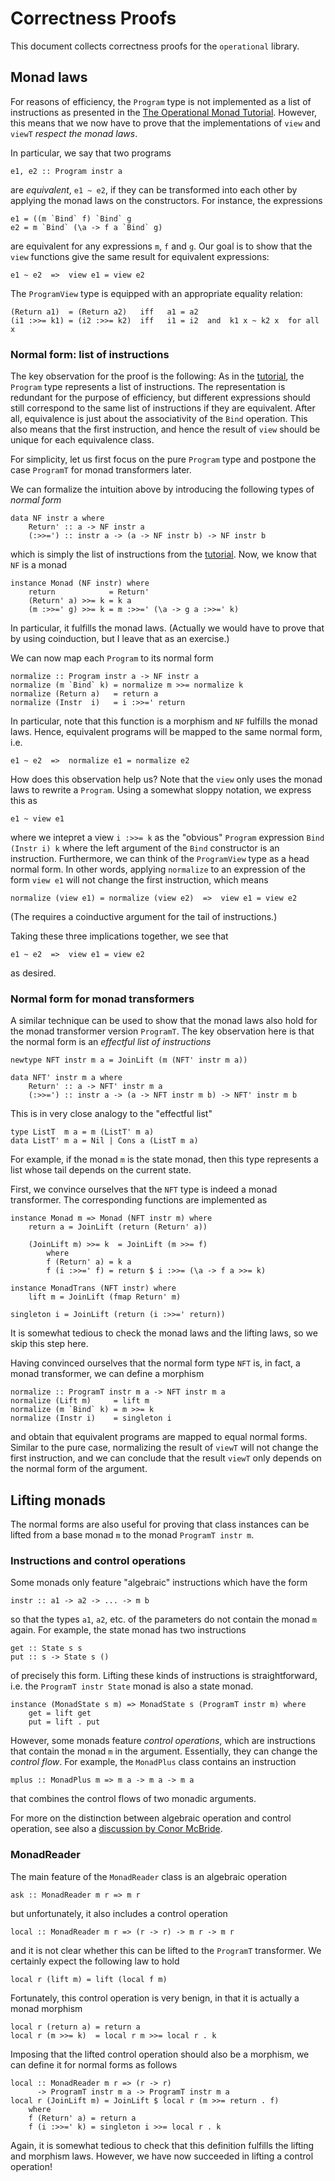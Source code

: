 Correctness Proofs
==================

This document collects correctness proofs for the `operational` library.

  [tutorial]: http://apfelmus.nfshost.com/articles/operational-monad.html

Monad laws
----------

For reasons of efficiency, the `Program` type is not implemented as a list of instructions as presented in the [The Operational Monad Tutorial][tutorial]. However, this means that we now have to prove that the implementations of `view` and `viewT` *respect the monad laws*.

In particular, we say that two programs

    e1, e2 :: Program instr a

are *equivalent*, `e1 ~ e2`, if they can be transformed into each other by applying the monad laws on the constructors. For instance, the expressions

    e1 = ((m `Bind` f) `Bind` g
    e2 = m `Bind` (\a -> f a `Bind` g)

are equivalent for any expressions `m`, `f` and `g`. Our goal is to show that the `view` functions give the same result for equivalent expressions:

    e1 ~ e2  =>  view e1 = view e2

The `ProgramView` type is equipped with an appropriate equality relation:

    (Return a1)  = (Return a2)   iff   a1 = a2
    (i1 :>>= k1) = (i2 :>>= k2)  iff   i1 = i2  and  k1 x ~ k2 x  for all x

### Normal form: list of instructions

The key observation for the proof is the following: As in the [tutorial][], the `Program` type represents a list of instructions. The representation is redundant for the purpose of efficiency, but different expressions should still correspond to the same list of instructions if they are equivalent. After all, equivalence is just about the associativity of the `Bind` operation. This also means that the first instruction, and hence the result of `view` should be unique for each equivalence class.

For simplicity, let us first focus on the pure `Program` type and postpone the case `ProgramT` for monad transformers later.

We can formalize the intuition above by introducing the following types of *normal form*

    data NF instr a where
        Return' :: a -> NF instr a
        (:>>=') :: instr a -> (a -> NF instr b) -> NF instr b

which is simply the list of instructions from the [tutorial][]. Now, we know that `NF` is a monad

    instance Monad (NF instr) where
        return            = Return'
        (Return' a) >>= k = k a
        (m :>>=' g) >>= k = m :>>=' (\a -> g a :>>=' k)

In particular, it fulfills the monad laws. (Actually we would have to prove that by using coinduction, but I leave that as an exercise.)

We can now map each `Program` to its normal form

    normalize :: Program instr a -> NF instr a
    normalize (m `Bind` k) = normalize m >>= normalize k
    normalize (Return a)   = return a
    normalize (Instr  i)   = i :>>=' return

In particular, note that this function is a morphism and `NF` fulfills the monad laws. Hence, equivalent programs will be mapped to the same normal form, i.e.

    e1 ~ e2  =>  normalize e1 = normalize e2


How does this observation help us? Note that the `view` only uses the monad laws to rewrite a `Program`. Using a somewhat sloppy notation, we express this as

    e1 ~ view e1

where we intepret a view  `i :>>= k` as the "obvious" `Program` expression `Bind (Instr i) k` where the left argument of the `Bind` constructor is an instruction. Furthermore, we can think of the `ProgramView` type as a head normal form. In other words, applying `normalize` to an expression of the form `view e1` will not change the first instruction, which means

    normalize (view e1) = normalize (view e2)  =>  view e1 = view e2

(The requires a coinductive argument for the tail of instructions.)

Taking these three implications together, we see that

    e1 ~ e2  =>  view e1 = view e2

as desired.

### Normal form for monad transformers

A similar technique can be used to show that the monad laws also hold for the monad transformer version `ProgramT`. The key observation here is that the normal form is an *effectful list of instructions*

    newtype NFT instr m a = JoinLift (m (NFT' instr m a))

    data NFT' instr m a where
        Return' :: a -> NFT' instr m a
        (:>>=') :: instr a -> (a -> NFT instr m b) -> NFT' instr m b

This is in very close analogy to the "effectful list"

    type ListT  m a = m (ListT' m a)
    data ListT' m a = Nil | Cons a (ListT m a)

For example, if the monad `m` is the state monad, then this type represents a list whose tail depends on the current state.

First, we convince ourselves that the `NFT` type is indeed a monad transformer. The corresponding functions are implemented as

    instance Monad m => Monad (NFT instr m) where
        return a = JoinLift (return (Return' a))
    
        (JoinLift m) >>= k  = JoinLift (m >>= f)
            where
            f (Return' a) = k a
            f (i :>>=' f) = return $ i :>>= (\a -> f a >>= k)

    instance MonadTrans (NFT instr) where
        lift m = JoinLift (fmap Return' m)
    
    singleton i = JoinLift (return (i :>>=' return))

It is somewhat tedious to check the monad laws and the lifting laws, so we skip this step here.


Having convinced ourselves that the normal form type `NFT` is, in fact, a monad transformer, we can define a morphism

    normalize :: ProgramT instr m a -> NFT instr m a
    normalize (Lift m)     = lift m
    normalize (m `Bind` k) = m >>= k
    normalize (Instr i)    = singleton i

and obtain that equivalent programs are mapped to equal normal forms. Similar to the pure case, normalizing the result of `viewT` will not change the first instruction, and we can conclude that the result `viewT` only depends on the normal form of the argument.


Lifting monads
--------------

The normal forms are also useful for proving that class instances can be lifted from a base monad `m` to the monad `ProgramT instr m`.

### Instructions and control operations

Some monads only feature "algebraic" instructions which have the form

    instr :: a1 -> a2 -> ... -> m b

so that the types `a1`, `a2`, etc. of the parameters do not contain the monad `m` again. For example, the state monad has two instructions

    get :: State s s
    put :: s -> State s ()

of precisely this form. Lifting these kinds of instructions is straightforward, i.e. the `ProgramT instr State` monad is also a state monad.

    instance (MonadState s m) => MonadState s (ProgramT instr m) where
        get = lift get
        put = lift . put    


However, some monads feature *control operations*, which are instructions that contain the monad `m` in the argument. Essentially, they can change the *control flow*. For example, the `MonadPlus` class contains an instruction

    mplus :: MonadPlus m => m a -> m a -> m a

that combines the control flows of two monadic arguments.

For more on the distinction between algebraic operation and control operation, see also a [discussion by Conor McBride][conor].

  [conor]: http://www.haskell.org/pipermail/haskell-cafe/2010-April/076185.html

### MonadReader

The main feature of the `MonadReader` class is an algebraic operation

    ask :: MonadReader m r => m r

but unfortunately, it also includes a control operation

    local :: MonadReader m r => (r -> r) -> m r -> m r

and it is not clear whether this can be lifted to the `ProgramT` transformer. We certainly expect the following law to hold

    local r (lift m) = lift (local f m)

Fortunately, this control operation is very benign, in that it is actually a monad morphism

    local r (return a) = return a
    local r (m >>= k)  = local r m >>= local r . k

Imposing that the lifted control operation should also be a morphism, we can define it for normal forms as follows

    local :: MonadReader m r => (r -> r)
          -> ProgramT instr m a -> ProgramT instr m a
    local r (JoinLift m) = JoinLift $ local r (m >>= return . f)
        where
        f (Return' a) = return a
        f (i :>>=' k) = singleton i >>= local r . k
        
Again, it is somewhat tedious to check that this definition fulfills the lifting and morphism laws. However, we have now succeeded in lifting a control operation!




